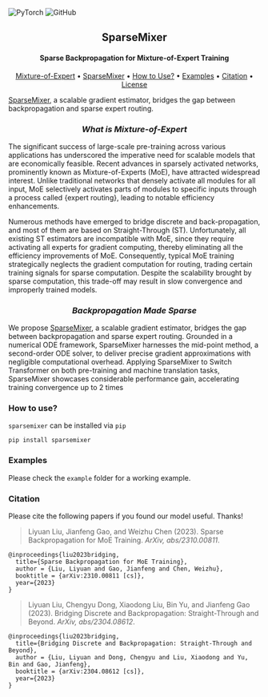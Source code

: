 ![PyTorch](https://img.shields.io/badge/PyTorch-%23EE4C2C.svg?style=flat&logo=PyTorch&logoColor=white)
![GitHub](https://img.shields.io/github/license/microsoft/sparsemixer) 

<h2 align="center">SparseMixer</h2>
<h4 align="center">Sparse Backpropagation for Mixture-of-Expert Training</h4>

<p align="center">
  <a href="#st">Mixture-of-Expert</a> •
  <a href="#sparsemixer">SparseMixer</a> •
  <a href="#how-to-use">How to Use?</a> •
  <a href="#examples">Examples</a> •
  <a href="#citation">Citation</a> •
  <a href="https://github.com/microsoft/sparsemixer/tree/main/LICENSE">License</a>
</p>

[SparseMixer](https://arxiv.org/abs/2310.00811), a scalable gradient estimator, bridges the gap between backpropagation and sparse expert routing.

<h3 align="center" id="st"><i>What is Mixture-of-Expert</i></h4>
The significant success of large-scale pre-training across various applications has underscored the imperative need for scalable models that are economically feasible. 
Recent advances in sparsely activated networks, prominently known as Mixture-of-Experts (MoE), have attracted widespread interest. 
Unlike traditional networks that densely activate all modules for all input, MoE selectively activates parts of modules to specific inputs through a process called {expert routing}, leading to notable efficiency enhancements.

Numerous methods have emerged to bridge discrete and back-propagation, and most of them are based on Straight-Through (ST). 
Unfortunately, all existing ST estimators are incompatible with MoE, since they require activating all experts for gradient computing, thereby eliminating all the efficiency improvements of MoE. 
Consequently, typical MoE training strategically neglects the gradient computation for routing, trading certain training signals for sparse computation. 
Despite the scalability brought by sparse computation, this trade-off may result in slow convergence and improperly trained models.  

<h3 align="center" id="sparsemixer"><i>Backpropagation Made Sparse</i></h3>

We propose [SparseMixer](https://arxiv.org/abs/2310.00811), a scalable gradient estimator, bridges the gap between backpropagation and sparse expert routing.
Grounded in a numerical ODE framework, SparseMixer harnesses the mid-point method, a second-order ODE solver, to deliver precise gradient approximations with negligible computational overhead. 
Applying SparseMixer to Switch Transformer on both pre-training and machine translation tasks, SparseMixer showcases considerable performance gain, accelerating training convergence up to 2 times

### How to use?

`sparsemixer` can be installed via `pip`
```
pip install sparsemixer
```

### Examples

Please check the `example` folder for a working example. 

### Citation
Please cite the following papers if you found our model useful. Thanks!


>Liyuan Liu, Jianfeng Gao, and Weizhu Chen (2023). Sparse Backpropagation for MoE Training. *ArXiv, abs/2310.00811*.
```
@inproceedings{liu2023bridging,
  title={Sparse Backpropagation for MoE Training},
  author = {Liu, Liyuan and Gao, Jianfeng and Chen, Weizhu},
  booktitle = {arXiv:2310.00811 [cs]},
  year={2023}
}
```

>Liyuan Liu, Chengyu Dong, Xiaodong Liu, Bin Yu, and Jianfeng Gao (2023). Bridging Discrete and Backpropagation: Straight-Through and Beyond. *ArXiv, abs/2304.08612*.
```
@inproceedings{liu2023bridging,
  title={Bridging Discrete and Backpropagation: Straight-Through and Beyond},
  author = {Liu, Liyuan and Dong, Chengyu and Liu, Xiaodong and Yu, Bin and Gao, Jianfeng},
  booktitle = {arXiv:2304.08612 [cs]},
  year={2023}
}
```